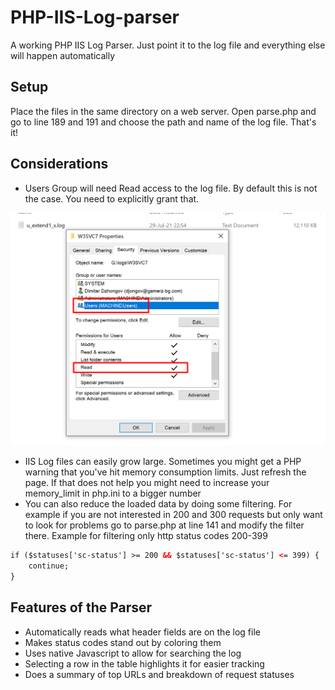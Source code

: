# PHP-IIS-Log-parser
A working PHP IIS Log Parser. Just point it to the log file and everything else will happen automatically
## Setup
Place the files in the same directory on a web server. Open parse.php and go to line 189 and 191 and choose the path and name of the log file. That's it!
## Considerations
* Users Group will need Read access to the log file. By default this is not the case. You need to explicitly grant that.

![alt text](https://github.com/Djongov/PHP-IIS-Log-parser/blob/main/IIS-Log-permissions.png?raw=true)

* IIS Log files can easily grow large. Sometimes you might get a PHP warning that you've hit memory consumption limits. Just refresh the page. If that does not help you might need to increase your memory_limit in php.ini to a bigger number
* You can also reduce the loaded data by doing some filtering. For example if you are not interested in 200 and 300 requests but only want to look for problems go to parse.php at line 141 and modify the filter there. Example for filtering only http status codes 200-399

```html
if ($statuses['sc-status'] >= 200 && $statuses['sc-status'] <= 399) {
    continue;
}
```
## Features of the Parser
* Automatically reads what header fields are on the log file
* Makes status codes stand out by coloring them
* Uses native Javascript to allow for searching the log
* Selecting a row in the table highlights it for easier tracking
* Does a summary of top URLs and breakdown of request statuses
